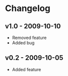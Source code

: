 # Changelog

## v1.0 - 2009-10-10

- Removed feature
- Added bug

## v0.2 - 2009-10-05

- Added feature